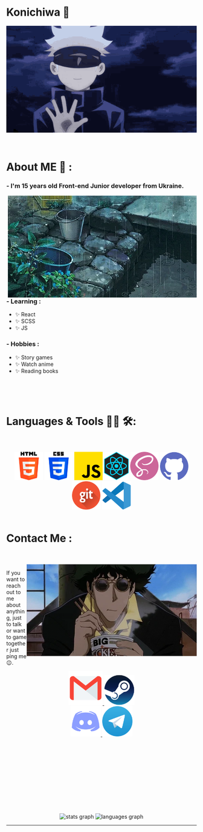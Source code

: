 # Konichiwa 👋

<div align="center">
<img hight="300" width="700" alt="GIF" align="center" src="./assets/hi-there.gif">

</div>

</br>
</br>

# About ME 💬 :

### - I'm 15 years old Front-end Junior developer from Ukraine.

<img hight="400" width="500" alt="GIF" align="right" src="./assets/giphy.gif">

### - Learning :

- ✨ React
- ✨ SCSS
- ✨ JS

### - Hobbies :

- ✨ Story games
- ✨ Watch anime
- ✨ Reading books

</br>
</br>
</br>

# Languages & Tools 👨‍💻 🛠:

</br>
</br>

<div align="center">
<img src="./assets/icons/html.png" height="75" class="icon1">
<img src="./assets/icons/css.png" height="75" class="icon2">
<img src="./assets/icons/js.png" height="75" class="icon3">
<img src="./assets/icons/react.png" height="75" class="icon4">
<img src="./assets/icons/sass.png" height="75" class="icon5">
<img src="./assets/icons/github.png" height="75" class="icon6">
<img src="./assets/icons/git.png" height="75" class="icon7">
<img src="./assets/icons/vs.png" height="75" class="icon8">
</div>
</br>

# Contact Me :

<p>
 </br></br>

<img hight="320" width="450" align="right" alt="GIF" src="./assets/giph.gif">

If you want to reach out to me about anything, just to talk or want to game together just ping me 😉.

<div align="center">
<a href="mailto:bogdankonoshko@gmail.com">
 <img  alt="Gmail" width="90" src="./assets/icons/gmail.png" />
</a>
</a>
<a href="https://steamcommunity.com/id/Kazuki_off/">
  <img alt="Steam" width="80" src="./assets/icons/steam.png" />
</a>
 <div width="90"></div>
<a href="https://discordapp.com/users/874012187302199296">
  <img alt="Discord" width="80" src="./assets/icons/discord.png" />
</a>
<a href="https://t.me/kazuki_off">
  <img alt="Telegram" width="80" src="./assets/icons/telegram.png" />
</a>
 </p>
 </div>

</br>
</br>
</br>
</br>
</br>
</br>
</br>
</br>
</br>
</br>
</br>

  <div align="center">
  <img src="https://github-readme-stats.vercel.app/api?username=kkaazzuuukkii&hide_title=false&hide_rank=false&show_icons=true&include_all_commits=true&count_private=true&disable_animations=false&theme=radical&locale=en&hide_border=false&order=1" height="150" alt="stats graph"  />
  <img src="https://github-readme-stats.vercel.app/api/top-langs?username=kkaazzuuukkii&locale=en&hide_title=false&layout=compact&card_width=320&langs_count=5&theme=radical&hide_border=false&order=2" height="150" alt="languages graph"  />
</div>

---
